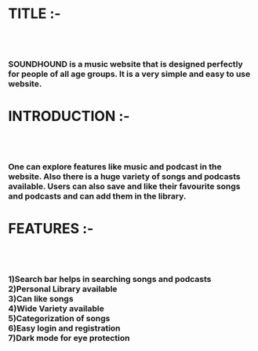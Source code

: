 <h1>TITLE :- </h1></br></br>
<h3>
SOUNDHOUND is a music website that is designed perfectly for people of all age groups. It is a very simple and easy to use website. 
</h3>
<h1>INTRODUCTION :-</h1></br></br>
<h3>
One can explore features like music and podcast in the website. Also there is a huge variety of songs and podcasts available. Users can also save and like their favourite songs and podcasts and can add them in the library.
</h3>
<h1>FEATURES :-</h1></br></br>
<h3>
1)Search bar helps in searching songs and podcasts</br>
2)Personal Library available</br>
3)Can like songs</br>
4)Wide Variety available</br>
5)Categorization of songs</br>
6)Easy login and registration</br>
7)Dark mode for eye protection</br>
</h3>